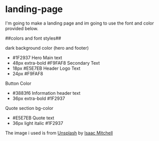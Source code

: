 # landing-page
I'm going to make a landing page and im going to use the font and color provided below.

##colors and font styles##

dark background color (hero and footer)
- #1F2937
Hero Main text
- 48px extra-bold #F9FAF8
Secondary Text
- 18px #E5E7EB
Header Logo Text
- 24px #F9FAF8

Button Color
- #3883f6
Information header text
- 36px extra-bold #1F2937

Quote section bg-color
- #E5E7EB
Quote text
- 36px light italic #1F2937

The image i used is from <a href="https://unsplash.com/?utm_source=unsplash&utm_medium=referral&utm_content=creditCopyText">Unsplash</a> by <a href="https://unsplash.com/@isaac_taylor?utm_source=unsplash&utm_medium=referral&utm_content=creditCopyText">Isaac Mitchell</a>
